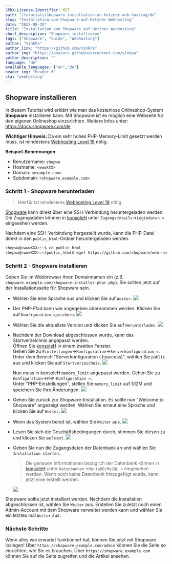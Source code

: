 ```yaml
---
SPDX-License-Identifier: MIT
path: "/tutorials/shopware-installation-on-hetzner-web-hosting/de"
slug: "Installation-von-Shopware-auf-Hetzner-Webhosting"
date: "2025-08-20"
title: "Installation von Shopware auf Hetzner Webhosting"
short_description: "Shopware installieren"
tags: ["Shopware", "Guide", "Webhosting"]
author: "VinkPa"
author_link: "https://github.com/VinkPa"
author_img: "https://avatars.githubusercontent.com/vinkpa"
author_description: ""
language: "de"
available_languages: ["en","de"]
header_img: "header-6"
cta: "webhosting"
---
```


## Shopware installieren

In diesem Tutorial wird erklärt wie man das kostenlose Onlineshop-System **Shopware** installieren kann. Mit Shopware ist es möglich eine Webseite für den eigenen Onlineshop einzurichten.
Weitere Infos unter:  https://docs.shopware.com/de 

**Wichtiger Hinweis:** Da ein sehr hohes PHP-Memory-Limit gesetzt werden muss, ist mindestens [Webhosting Level 19](https://www.hetzner.com/webhosting) nötig.

**Beispiel-Benennungen**

* Benutzername: `shepwa`
* Hostname: `<wwwXXX>`
* Domain: `<example.com>`
* Subdomain: `<shopware.example.com>`

### Schritt 1 - Shopware herunterladen

> Hierfür ist mindestens [Webhosting Level 19](https://www.hetzner.com/webhosting) nötig.
  
[Shopware](https://www.shopware.com/de/) kann direkt über eine SSH-Verbindung heruntergeladen werden. Die Zugangsdaten können in [konsoleH](https://konsoleh.hetzner.com/) unter `Zugangsdetails`→`Logindaten »` eingesehen werden.

Nachdem eine SSH-Verbindung hergestellt wurde, kann die PHP-Datei direkt in den `public_html`-Ordner heruntergeladen werden.

```bash
shepwa@<wwwXXX>:~$ cd public_html
shepwa@<wwwXXX>:~/public_html$ wget https://github.com/shopware/web-recovery/releases/latest/download/shopware-installer.phar.php
```

### Schritt 2 - Shopware installieren

Geben Sie im Webbrowser Ihren Domainnamen ein (z.B. `shopware.example.com/shopware-installer.phar.php`). Sie sollten jetzt auf der Installationsseite für Shopware sein.

* Wählen Sie eine Sprache aus und klicken Sie auf `Weiter`.
  ![](images/01_Shopware_installation-language.de.png)

* Der PHP-Pfad kann wie angegeben übernommen werden. Klicken Sie auf `Konfiguration speichern`.
  ![](images/02_Shopware_configuration-path.de.png)

* Wählen Sie die aktuellste Version und klicken Sie auf `Herunterladen`.
    ![](images/03_Shopware_version.de.png)

* Nachdem der Download abgeschlossen wurde, kann das Startverzeichnis angepasst werden.  
  Öffnen Sie [konsoleH](https://konsoleh.hetzner.com/) in einem zweiten Fenster.  
  Gehen Sie zu `Einstellungen`→`Konfiguration`→`Serverkonfiguration »`.  
  Unter dem Bereich "Serverkonfiguration (.htaccess)", wählen Sie `public` aus und klicken Sie auf `Startverzeichnis`.
  ![](images/04_konsoleH_document-root-change.de.png)

  Nun muss in konsoleH `memory_limit` angepasst werden.
  Gehen Sie zu `Konfiguration`→`PHP-Konfiguration »`.  
  Unter "PHP-Einstellungen", stellen Sie `memory_limit` auf 512M und speichern Sie Ihre Änderungen.
  ![](images/05_konsoleH_memory-limit.de.png)

* Gehen Sie zurück zur Shopware-Installation. Es sollte nun "Welcome to Shopware" angezeigt werden. Wählen Sie erneut eine Sprache und klicken Sie auf `Weiter`.
  ![](images/06_Shopware_installation-language.de.png)
* Wenn das System bereit ist, wählen Sie `Weiter` aus.
  ![](images/07_Shopware_system-ready.de.png)
* Lesen Sie sich die Geschäftsbedingungen durch, stimmen Sie diesen zu und klicken Sie auf `Next`.
  ![](images/08_Shopware_license-agreement.de.png)
* Geben Sie nun die Zugangsdaten der Datenbank an und wählen Sie `Installation starten`.
  > Die genauen Informationen bezüglich der Datenbank können in [konsoleH](https://konsoleh.hetzner.com/) unter `Datenbanken`→`MariaDB/MySQL »` eingesehen werden. Wenn noch keine Datenbank hinzugefügt wurde, kann jetzt eine erstellt werden.
  
  ![](images/09_Shopware_database.png)

Shopware sollte jetzt installiert werden. Nachdem die Installation abgeschlossen ist, wählen Sie `Weiter` aus. Erstellen Sie zuletzt noch einen Admin-Account mit dem Shopware verwaltet werden kann und wählen Sie ein letztes mal `Weiter` aus.

### Nächste Schritte

Wenn alles wie erwartet funktioniert hat, können Sie jetzt mit Shopware loslegen! Über `https://shopware.example.com/admin` können Sie die Seite so einrichten, wie Sie  es brauchen. Über `https://shopware.example.com` können Sie auf die Seite zugreifen und die Artikel ansehen.

